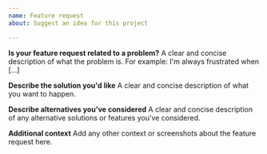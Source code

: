 ```yaml
---
name: Feature request
about: Suggest an idea for this project

---
```


**Is your feature request related to a problem?**
A clear and concise description of what the problem is.
For example: I'm always frustrated when [...]

**Describe the solution you'd like**
A clear and concise description of what you want to happen.

**Describe alternatives you've considered**
A clear and concise description of any alternative solutions or features you've considered.

**Additional context**
Add any other context or screenshots about the feature request here.
